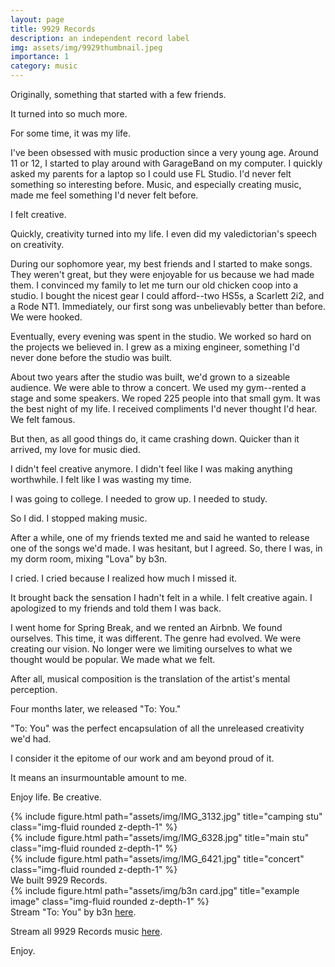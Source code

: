 ```yaml
---
layout: page
title: 9929 Records
description: an independent record label
img: assets/img/9929thumbnail.jpeg
importance: 1
category: music
---
```


Originally, something that started with a few friends.

It turned into so much more.

For some time, it was my life. 

I've been obsessed with music production since a very young age. Around 11 or 12, I started to play around with GarageBand on my computer. 
I quickly asked my parents for a laptop so I could use FL Studio. I'd never felt something so interesting before. Music, and especially creating music, made me feel something I'd never felt before.

I felt creative.

Quickly, creativity turned into my life. I even did my valedictorian's speech on creativity.

During our sophomore year, my best friends and I started to make songs. They weren't great, but they were enjoyable for us because we had made them. I convinced my family to let me turn our old chicken coop into a studio.
I bought the nicest gear I could afford--two HS5s, a Scarlett 2i2, and a Rode NT1. Immediately, our first song was unbelievably better than before. We were hooked.

Eventually, every evening was spent in the studio. We worked so hard on the projects we believed in. I grew as a mixing engineer, something I'd never done before the studio was built.

About two years after the studio was built, we'd grown to a sizeable audience. We were able to throw a concert. We used my gym--rented a stage and some speakers. We roped 225 people into that small gym. It was the best night of my life.
I received compliments I'd never thought I'd hear. We felt famous.

But then, as all good things do, it came crashing down. Quicker than it arrived, my love for music died.

I didn't feel creative anymore. I didn't feel like I was making anything worthwhile. I felt like I was wasting my time. 

I was going to college. I needed to grow up. I needed to study.

So I did. I stopped making music.

After a while, one of my friends texted me and said he wanted to release one of the songs we'd made. I was hesitant, but I agreed.
So, there I was, in my dorm room, mixing "Lova" by b3n.

I cried. I cried because I realized how much I missed it. 

It brought back the sensation I hadn't felt in a while. I felt creative again. I apologized to my friends and told them I was back. 

I went home for Spring Break, and we rented an Airbnb. We found ourselves. This time, it was different. The genre had evolved. We were creating our vision. 
No longer were we limiting ourselves to what we thought would be popular. We made what we felt.

After all, musical composition is the translation of the artist's mental perception.

Four months later, we released "To: You."

"To: You" was the perfect encapsulation of all the unreleased creativity we'd had. 

I consider it the epitome of our work and am beyond proud of it. 

It means an insurmountable amount to me.

Enjoy life. Be creative.

<div class="row">
    <div class="col-sm mt-3 mt-md-0">
        {% include figure.html path="assets/img/IMG_3132.jpg" title="camping stu" class="img-fluid rounded z-depth-1" %}
    </div>
    <div class="col-sm mt-3 mt-md-0">
        {% include figure.html path="assets/img/IMG_6328.jpg" title="main stu" class="img-fluid rounded z-depth-1" %}
    </div>
    <div class="col-sm mt-3 mt-md-0">
        {% include figure.html path="assets/img/IMG_6421.jpg" title="concert" class="img-fluid rounded z-depth-1" %}
    </div>
</div>
<div class="caption">
    We built 9929 Records.
</div>
<div class="row">
    <div class="col-sm mt-3 mt-md-0">
        {% include figure.html path="assets/img/b3n card.jpg" title="example image" class="img-fluid rounded z-depth-1" %}
    </div>
</div>
<div class="caption">
    Stream "To: You" by b3n <a href="https://linktr.ee/to_you_">here</a>.
</div>

Stream all 9929 Records music <a href="https://spotify.link/hNofDYcFrDb">here</a>.

Enjoy.
